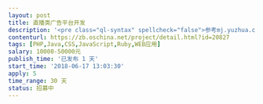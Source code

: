 ```yaml
---                
layout: post       
title: 直播类广告平台开发           
description: '<pre class="ql-syntax" spellcheck="false">参考mj.yuzhua.com，www.wajxw.com，www.hongks.com</br>要求能读取相关平台粉丝量，最近播放次数，转发次数等，</br>工期一个月以内，分原型/修改两个阶段</br></pre><p><br></p>'     
contenturl: https://zb.oschina.net/project/detail.html?id=20827      
tags: [PHP,Java,CSS,JavaScript,Ruby,WEB应用]            
salary: 10000-50000元          
publish_time: '已发布 1 天'         
start_time: '2018-06-17 13:03:30'           
apply: 5                   
time_range: 30 天              
status: 招募中                  
---                 
```

